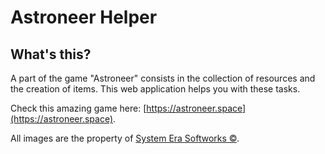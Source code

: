 # Astroneer Helper

## What's this?
A part of the game "Astroneer" consists in the collection of resources and the creation of items. This web application helps you with these tasks.

Check this amazing game here: [https://astroneer.space](https://astroneer.space).

All images are the property of [System Era Softworks ©](https://systemera.net).
